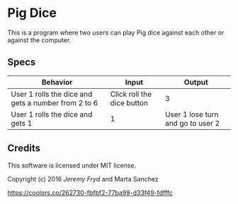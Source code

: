 # Pig Dice

This is a program where two users can play Pig dice against each other or against the computer.

## Specs

| Behavior | Input | Output |
|---|---|---|
|User 1 rolls the dice and gets a number from 2 to 6 | Click roll the dice button | 3 |
|User 1 rolls the dice and gets 1 | 1 | User 1 lose turn and go to user 2 |

## Credits

This software is licensed under MIT license.

Copyright (c) 2016 *Jeremy Fryd* and Marta Sanchez

https://coolors.co/262730-fbfbf2-77ba99-d33f49-fdfffc
